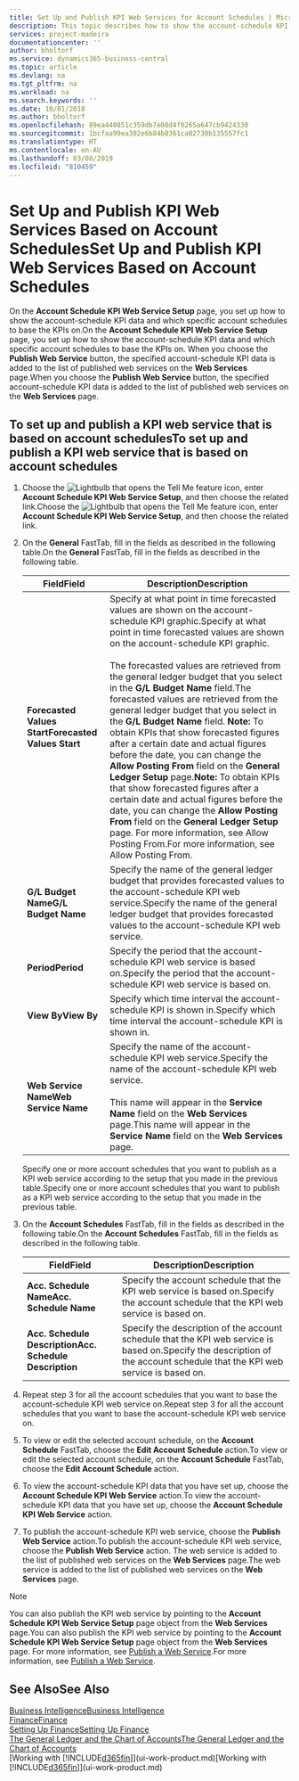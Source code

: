```yaml
---
title: Set Up and Publish KPI Web Services for Account Schedules | Microsoft Docs
description: This topic describes how to show the account-schedule KPI data based on specific account schedules.
services: project-madeira
documentationcenter: ''
author: bholtorf
ms.service: dynamics365-business-central
ms.topic: article
ms.devlang: na
ms.tgt_pltfrm: na
ms.workload: na
ms.search.keywords: ''
ms.date: 10/01/2018
ms.author: bholtorf
ms.openlocfilehash: 89ea440851c359db7e08d4f0265a647cb9424330
ms.sourcegitcommit: 1bcfaa99ea302e6b84b8361ca02730b135557fc1
ms.translationtype: HT
ms.contentlocale: en-AU
ms.lasthandoff: 03/08/2019
ms.locfileid: "810459"
---
```

# <a name="set-up-and-publish-kpi-web-services-based-on-account-schedules"></a><span data-ttu-id="506a3-103">Set Up and Publish KPI Web Services Based on Account Schedules</span><span class="sxs-lookup"><span data-stu-id="506a3-103">Set Up and Publish KPI Web Services Based on Account Schedules</span></span>
<span data-ttu-id="506a3-104">On the **Account Schedule KPI Web Service Setup** page, you set up how to show the account-schedule KPI data and which specific account schedules to base the KPIs on.</span><span class="sxs-lookup"><span data-stu-id="506a3-104">On the **Account Schedule KPI Web Service Setup** page, you set up how to show the account-schedule KPI data and which specific account schedules to base the KPIs on.</span></span> <span data-ttu-id="506a3-105">When you choose the **Publish Web Service** button, the specified account-schedule KPI data is added to the list of published web services on the **Web Services** page.</span><span class="sxs-lookup"><span data-stu-id="506a3-105">When you choose the **Publish Web Service** button, the specified account-schedule KPI data is added to the list of published web services on the **Web Services** page.</span></span>  

## <a name="to-set-up-and-publish-a-kpi-web-service-that-is-based-on-account-schedules"></a><span data-ttu-id="506a3-106">To set up and publish a KPI web service that is based on account schedules</span><span class="sxs-lookup"><span data-stu-id="506a3-106">To set up and publish a KPI web service that is based on account schedules</span></span>  
1.  <span data-ttu-id="506a3-107">Choose the ![Lightbulb that opens the Tell Me feature](media/ui-search/search_small.png "Tell me what you want to do") icon, enter **Account Schedule KPI Web Service Setup**, and then choose the related link.</span><span class="sxs-lookup"><span data-stu-id="506a3-107">Choose the ![Lightbulb that opens the Tell Me feature](media/ui-search/search_small.png "Tell me what you want to do") icon, enter **Account Schedule KPI Web Service Setup**, and then choose the related link.</span></span>  
2.  <span data-ttu-id="506a3-108">On the **General** FastTab, fill in the fields as described in the following table.</span><span class="sxs-lookup"><span data-stu-id="506a3-108">On the **General** FastTab, fill in the fields as described in the following table.</span></span>  

    |<span data-ttu-id="506a3-109">Field</span><span class="sxs-lookup"><span data-stu-id="506a3-109">Field</span></span>|<span data-ttu-id="506a3-110">Description</span><span class="sxs-lookup"><span data-stu-id="506a3-110">Description</span></span>|  
    |---------------------------------|---------------------------------------|  
    |<span data-ttu-id="506a3-111">**Forecasted Values Start**</span><span class="sxs-lookup"><span data-stu-id="506a3-111">**Forecasted Values Start**</span></span>|<span data-ttu-id="506a3-112">Specify at what point in time forecasted values are shown on the account-schedule KPI graphic.</span><span class="sxs-lookup"><span data-stu-id="506a3-112">Specify at what point in time forecasted values are shown on the account-schedule KPI graphic.</span></span><br /><br /> <span data-ttu-id="506a3-113">The forecasted values are retrieved from the general ledger budget that you select in the **G/L Budget Name** field.</span><span class="sxs-lookup"><span data-stu-id="506a3-113">The forecasted values are retrieved from the general ledger budget that you select in the **G/L Budget Name** field.</span></span> <span data-ttu-id="506a3-114">**Note:**  To obtain KPIs that show forecasted figures after a certain date and actual figures before the date, you can change the **Allow Posting From** field on the **General Ledger Setup** page.</span><span class="sxs-lookup"><span data-stu-id="506a3-114">**Note:**  To obtain KPIs that show forecasted figures after a certain date and actual figures before the date, you can change the **Allow Posting From** field on the **General Ledger Setup** page.</span></span> <span data-ttu-id="506a3-115">For more information, see Allow Posting From.</span><span class="sxs-lookup"><span data-stu-id="506a3-115">For more information, see Allow Posting From.</span></span>|  
    |<span data-ttu-id="506a3-116">**G/L Budget Name**</span><span class="sxs-lookup"><span data-stu-id="506a3-116">**G/L Budget Name**</span></span>|<span data-ttu-id="506a3-117">Specify the name of the general ledger budget that provides forecasted values to the account-schedule KPI web service.</span><span class="sxs-lookup"><span data-stu-id="506a3-117">Specify the name of the general ledger budget that provides forecasted values to the account-schedule KPI web service.</span></span>|  
    |<span data-ttu-id="506a3-118">**Period**</span><span class="sxs-lookup"><span data-stu-id="506a3-118">**Period**</span></span>|<span data-ttu-id="506a3-119">Specify the period that the account-schedule KPI web service is based on.</span><span class="sxs-lookup"><span data-stu-id="506a3-119">Specify the period that the account-schedule KPI web service is based on.</span></span>|  
    |<span data-ttu-id="506a3-120">**View By**</span><span class="sxs-lookup"><span data-stu-id="506a3-120">**View By**</span></span>|<span data-ttu-id="506a3-121">Specify which time interval the account-schedule KPI is shown in.</span><span class="sxs-lookup"><span data-stu-id="506a3-121">Specify which time interval the account-schedule KPI is shown in.</span></span>|  
    |<span data-ttu-id="506a3-122">**Web Service Name**</span><span class="sxs-lookup"><span data-stu-id="506a3-122">**Web Service Name**</span></span>|<span data-ttu-id="506a3-123">Specify the name of the account-schedule KPI web service.</span><span class="sxs-lookup"><span data-stu-id="506a3-123">Specify the name of the account-schedule KPI web service.</span></span><br /><br /> <span data-ttu-id="506a3-124">This name will appear in the **Service Name** field on the **Web Services** page.</span><span class="sxs-lookup"><span data-stu-id="506a3-124">This name will appear in the **Service Name** field on the **Web Services** page.</span></span>|  

    <span data-ttu-id="506a3-125">Specify one or more account schedules that you want to publish as a KPI web service according to the setup that you made in the previous table.</span><span class="sxs-lookup"><span data-stu-id="506a3-125">Specify one or more account schedules that you want to publish as a KPI web service according to the setup that you made in the previous table.</span></span>  

3.  <span data-ttu-id="506a3-126">On the **Account Schedules** FastTab, fill in the fields as described in the following table.</span><span class="sxs-lookup"><span data-stu-id="506a3-126">On the **Account Schedules** FastTab, fill in the fields as described in the following table.</span></span>  

    |<span data-ttu-id="506a3-127">Field</span><span class="sxs-lookup"><span data-stu-id="506a3-127">Field</span></span>|<span data-ttu-id="506a3-128">Description</span><span class="sxs-lookup"><span data-stu-id="506a3-128">Description</span></span>|  
    |---------------------------------|---------------------------------------|  
    |<span data-ttu-id="506a3-129">**Acc. Schedule Name**</span><span class="sxs-lookup"><span data-stu-id="506a3-129">**Acc. Schedule Name**</span></span>|<span data-ttu-id="506a3-130">Specify the account schedule that the KPI web service is based on.</span><span class="sxs-lookup"><span data-stu-id="506a3-130">Specify the account schedule that the KPI web service is based on.</span></span>|  
    |<span data-ttu-id="506a3-131">**Acc. Schedule Description**</span><span class="sxs-lookup"><span data-stu-id="506a3-131">**Acc. Schedule Description**</span></span>|<span data-ttu-id="506a3-132">Specify the description of the account schedule that the KPI web service is based on.</span><span class="sxs-lookup"><span data-stu-id="506a3-132">Specify the description of the account schedule that the KPI web service is based on.</span></span>|  

4.  <span data-ttu-id="506a3-133">Repeat step 3 for all the account schedules that you want to base the account-schedule KPI web service on.</span><span class="sxs-lookup"><span data-stu-id="506a3-133">Repeat step 3 for all the account schedules that you want to base the account-schedule KPI web service on.</span></span>  
5.  <span data-ttu-id="506a3-134">To view or edit the selected account schedule, on the **Account Schedule** FastTab, choose the **Edit Account Schedule** action.</span><span class="sxs-lookup"><span data-stu-id="506a3-134">To view or edit the selected account schedule, on the **Account Schedule** FastTab, choose the **Edit Account Schedule** action.</span></span>  
6.  <span data-ttu-id="506a3-135">To view the account-schedule KPI data that you have set up, choose the **Account Schedule KPI Web Service** action.</span><span class="sxs-lookup"><span data-stu-id="506a3-135">To view the account-schedule KPI data that you have set up, choose the **Account Schedule KPI Web Service** action.</span></span>  
7.  <span data-ttu-id="506a3-136">To publish the account-schedule KPI web service, choose the **Publish Web Service** action.</span><span class="sxs-lookup"><span data-stu-id="506a3-136">To publish the account-schedule KPI web service, choose the **Publish Web Service** action.</span></span> <span data-ttu-id="506a3-137">The web service is added to the list of published web services on the **Web Services** page.</span><span class="sxs-lookup"><span data-stu-id="506a3-137">The web service is added to the list of published web services on the **Web Services** page.</span></span>  

> [!NOTE]  
>  <span data-ttu-id="506a3-138">You can also publish the KPI web service by pointing to the **Account Schedule KPI Web Service Setup** page object from the **Web Services** page.</span><span class="sxs-lookup"><span data-stu-id="506a3-138">You can also publish the KPI web service by pointing to the **Account Schedule KPI Web Service Setup** page object from the **Web Services** page.</span></span> <span data-ttu-id="506a3-139">For more information, see [Publish a Web Service](across-how-publish-web-service.md).</span><span class="sxs-lookup"><span data-stu-id="506a3-139">For more information, see [Publish a Web Service](across-how-publish-web-service.md).</span></span>  

## <a name="see-also"></a><span data-ttu-id="506a3-140">See Also</span><span class="sxs-lookup"><span data-stu-id="506a3-140">See Also</span></span>  
[<span data-ttu-id="506a3-141">Business Intelligence</span><span class="sxs-lookup"><span data-stu-id="506a3-141">Business Intelligence</span></span>](bi.md)  
[<span data-ttu-id="506a3-142">Finance</span><span class="sxs-lookup"><span data-stu-id="506a3-142">Finance</span></span>](finance.md)  
[<span data-ttu-id="506a3-143">Setting Up Finance</span><span class="sxs-lookup"><span data-stu-id="506a3-143">Setting Up Finance</span></span>](finance-setup-finance.md)  
[<span data-ttu-id="506a3-144">The General Ledger and the Chart of Accounts</span><span class="sxs-lookup"><span data-stu-id="506a3-144">The General Ledger and the Chart of Accounts</span></span>](finance-general-ledger.md)  
<span data-ttu-id="506a3-145">[Working with [!INCLUDE[d365fin](includes/d365fin_md.md)]](ui-work-product.md)</span><span class="sxs-lookup"><span data-stu-id="506a3-145">[Working with [!INCLUDE[d365fin](includes/d365fin_md.md)]](ui-work-product.md)</span></span>
